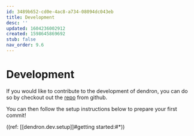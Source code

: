 ```yaml
---
id: 3489b652-cd0e-4ac8-a734-08094dc043eb
title: Development
desc: ''
updated: 1604236002912
created: 1598645869692
stub: false
nav_order: 9.6
---
```


# Development

If you would like to contribute to the development of dendron, you can do so by checkout out the [repo](https://github.com/dendronhq/dendron) from github.

You can then follow the setup instructions below to prepare your first commit!

((ref: [[dendron.dev.setup]]#getting started:#*))

